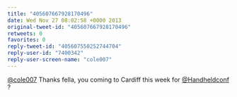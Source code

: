 ```yaml
---
title: "405607667928170496"
date: Wed Nov 27 08:02:58 +0000 2013
original-tweet-id: "405607667928170496"
retweets: 0
favorites: 0
reply-tweet-id: "405607550252744704"
reply-user-id: "7400342"
reply-user-screen-name: "cole007"
---
```

<a href="https://twitter.com/cole007">@cole007</a> Thanks fella, you coming to Cardiff this week for <a href="https://twitter.com/Handheldconf">@Handheldconf</a> ?
